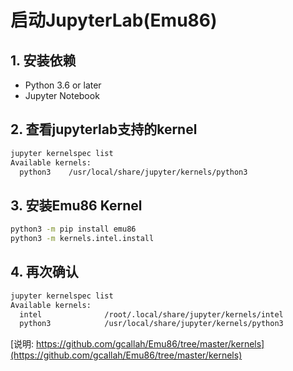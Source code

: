 # 启动JupyterLab(Emu86)

## 1. 安装依赖
- Python 3.6 or later
- Jupyter Notebook

## 2. 查看jupyterlab支持的kernel
```bash
jupyter kernelspec list
Available kernels:
  python3    /usr/local/share/jupyter/kernels/python3
```

## 3. 安装Emu86 Kernel
```bash
python3 -m pip install emu86
python3 -m kernels.intel.install
```

## 4. 再次确认
```bash
jupyter kernelspec list
Available kernels:
  intel              /root/.local/share/jupyter/kernels/intel
  python3            /usr/local/share/jupyter/kernels/python3
```

[说明: https://github.com/gcallah/Emu86/tree/master/kernels](https://github.com/gcallah/Emu86/tree/master/kernels)
